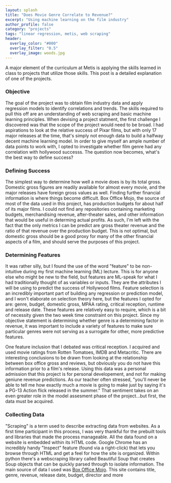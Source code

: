 ```yaml
---
layout: splash
title: "Does Movie Genre Correlate to Revenue?"
excerpt: "Using machine learning on the film industry"
author_profile: false
category: "projects"
tags: "linear regression, metis, web scraping" 
header:
  overlay_color: "#000"
  overlay_filter: "0.5"
  overlay_image: woods.jpg
---
```


A major element of the curriculum at Metis is applying the skills learned in class to projects that utilize those skills. This post is a detailed explanation of one of the projects.

### Objective
The goal of the project was to obtain film industry data and apply regression models to identify correlations and trends. The skills required to pull this off are an understanding of web scraping and basic machine learning principles. When devising a project statment, the first challenge I discovered was that the scope of the project would need to be broad. I had aspirations to look at the relative success of Pixar films, but with only 17 major releases at the time, that's simply not enough data to build a halfway decent machine learning model. In order to give myself an ample number of data points to work with, I opted to investigate whether film genre had any correlation with hollywood successs. The question now becomes, what's the best way to define success?

### Defining Success
The simplest way to determine how well a movie does is by its total gross. Domestic gross figures are readily available for almost every movie, and the major releases have foreign gross values as well. Finding further financial information is where things become difficult. Box Office Mojo, the source of most of the data used in this project, has production budgets for about half of its major films. I could not find any repositories containing marketing budgets, merchandising revenue, after-theater sales, and other information that would be useful in determing actual profits. As such, I'm left with the fact that the only metrics I can be predict are gross theater revenue and the ratio of that revenue over the production budget. This is not optimal, but domestic gross should be a good proxy for many of the other financial aspects of a film, and should serve the purposes of this project.

### Determining Features
It was rather silly, but I found the use of the word "feature" to be non-intuitive during my first machine learning (ML) lecture. This is for anyone else who might be new to the field, but features are ML-speak for what I had traditionally thought of as variables or inputs. They are the attributes I will be using to predict the success of Hollywood films. Feature selection is an incredibly important part of building any regression or prediction model, and I won't elaborate on selection theory here, but the features I opted for are: genre, budget, domestic gross, MPAA rating, critical reception, runtime and release date. These features are relatively easy to require, which is a bit of necessity given the two week time constraint on this project. Since my objective statement is determining whether genre is a determining factor in revenue, it was important to include a variety of features to make sure particular genres were not serving as a surrogate for other, more predictive features.  
  
One feature inclusion that I debated was critical reception. I acquired and used movie ratings from Rotten Tomatoes, IMDB and Metacritic. There are interesting conclusions to be drawn from looking at the relationship between box office gross and reviews, but obviously you do not have this information prior to a film's release. Using this data was a personal admission that this project is for personal developement, and not for making geniune revenue predictions. As our teacher often stressed, "you'll never be able to tell me how exactly much a movie is going to make just by saying it's a PG-13 Action flick released in the summer." That sentiment takes on an even greater role in the model assesment phase of the project...but first, the data must be acquired.

### Collecting Data
"Scraping" is a term used to describe extracting data from websites. As a first time participant in this process, I was very thankful for the prebuilt tools and libraries that made the process manageable. All the data found on a website is embedded within its HTML code. Google Chrome has an incredibly handy "Inspect" feature (found via a right-click) that lets you browse through HTML and get a feel for how the site is organized. Within python there's a webscraping library called Beautiful Soup that creates Soup objects that can be quickly parsed through to isolate information. The main source of data I used was [Box Office Mojo](http://http://www.boxofficemojo.com/ "Mojo"). This site contains title, genre, revenue, release date, budget, director and more


